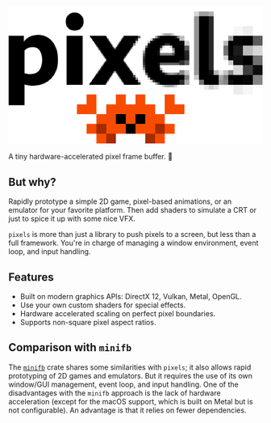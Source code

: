 ![Pixels Logo](img/pixels.png)

A tiny hardware-accelerated pixel frame buffer. :crab:

## But why?

Rapidly prototype a simple 2D game, pixel-based animations, or an emulator for your favorite platform. Then add shaders to simulate a CRT or just to spice it up with some nice VFX.

`pixels` is more than just a library to push pixels to a screen, but less than a full framework. You're in charge of managing a window environment, event loop, and input handling.

## Features

- Built on modern graphics APIs: DirectX 12, Vulkan, Metal, OpenGL.
- Use your own custom shaders for special effects.
- Hardware accelerated scaling on perfect pixel boundaries.
- Supports non-square pixel aspect ratios.

## Comparison with `minifb`

The [`minifb`](https://crates.io/crates/minifb) crate shares some similarities with `pixels`; it also allows rapid prototyping of 2D games and emulators. But it requires the use of its own window/GUI management, event loop, and input handling. One of the disadvantages with the `minifb` approach is the lack of hardware acceleration (except for the macOS support, which is built on Metal but is not configurable). An advantage is that it relies on fewer dependencies.
